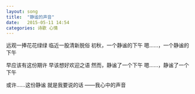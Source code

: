 ```yaml
---
layout: song
title:  "静谧的声音"
date:   2015-05-11 14:54
categories: 诗歌 心情
---
```


远观一捧花花绿绿
临近一股清新脱俗
初秋，一个静谧的下午
嗯……，一个静谧的下午

早应该有这份期许
早该想好欢迎之语
然而，静谧了一个下午
嗯……，静谧了一个下午

或许……这份静谧
就是我要说的话
——我心中的声音
